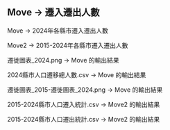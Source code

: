 ## **Move -> 遷入遷出人數**

Move -> 2024年各縣市遷入遷出人數

Move2 -> 2015-2024年各縣市遷入遷出人數

遷徙圖表_2024.png -> Move 的輸出結果

2024縣市人口遷移總人數.csv -> Move 的輸出結果

遷徙圖表_2015-遷徙圖表_2024.png -> Move 的輸出結果

2015-2024縣市人口遷入統計.csv -> Move2 的輸出結果

2015-2024縣市人口遷出統計.csv -> Move2 的輸出結果